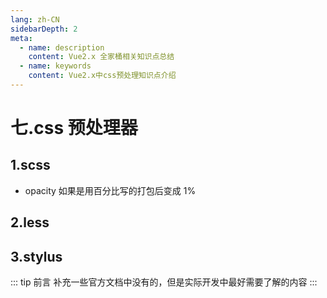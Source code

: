 ```yaml
---
lang: zh-CN
sidebarDepth: 2
meta:
  - name: description
    content: Vue2.x 全家桶相关知识点总结
  - name: keywords
    content: Vue2.x中css预处理知识点介绍
---
```


# 七.css 预处理器

## 1.scss

- opacity 如果是用百分比写的打包后变成 1%

## 2.less

## 3.stylus

::: tip 前言
补充一些官方文档中没有的，但是实际开发中最好需要了解的内容
:::
